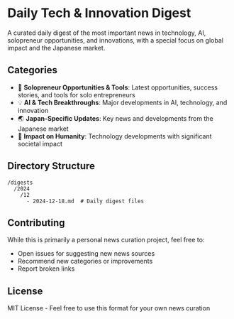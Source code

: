 # Daily Tech & Innovation Digest

A curated daily digest of the most important news in technology, AI, solopreneur opportunities, and innovations, with a special focus on global impact and the Japanese market.

## Categories

- 🚀 **Solopreneur Opportunities & Tools**: Latest opportunities, success stories, and tools for solo entrepreneurs
- 💡 **AI & Tech Breakthroughs**: Major developments in AI, technology, and innovation
- 🌏 **Japan-Specific Updates**: Key news and developments from the Japanese market
- 🌟 **Impact on Humanity**: Technology developments with significant societal impact

## Directory Structure

```
/digests
  /2024
    /12
      - 2024-12-18.md  # Daily digest files
```

## Contributing

While this is primarily a personal news curation project, feel free to:
- Open issues for suggesting new news sources
- Recommend new categories or improvements
- Report broken links

## License

MIT License - Feel free to use this format for your own news curation